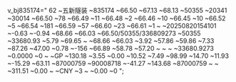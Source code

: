 v_bj835174="
62
~五新隧装
~835174
~66.50
~67.13
~68.13
~50355
~20341
~30014
~66.50
~78
~66.49
~11
~66.48
~2
~66.46
~10
~66.45
~10
~66.52
~5
~66.54
~181
~66.59
~57
~66.60
~23
~66.61
~1
~
~20250820154101
~-0.63
~-0.94
~68.66
~66.03
~66.50/50355/336809273
~50355
~33680.93
~5.79
~69.65
~
~68.66
~66.03
~3.92
~57.86
~59.86
~7.33
~87.26
~47.00
~0.78
~-156
~66.89
~58.78
~57.20
~
~
~
~33680.9273
~0.0000
~0
~
~GP
~130.18
~3.55
~0.00
~10.52
~7.49
~98.99
~14.70
~11.93
~-15.29
~63.11
~87000759
~90008718
~-41.27
~143.68
~87000759
~
~
~311.51
~0.00
~
~CNY
~3
~
~0.00
~0
";
